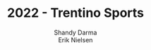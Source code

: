 ---
schema: default
title: 2022 - Trentino Sports
organization: KnowDive
notes: >-
  This is a GitHub page for the Knowledge Graph Engineering project for the Fall
  2022 class. This project aims to construct knowledge graph from the
  information about sport in Trentino, mainly the facilities.
resources:
  - name: KGE - Trentino Sports
    url: 'https://nielsenerik.github.io/Trentino-Sports/'
    format: html
license: 'http://www.opendefinition.org/licenses/odc-by'
category:
  - Facilities
maintainer: Simone Bocca
maintainer_email: simone.bocca@unitn.it
author: Shandy Darma <br> Erik Nielsen
author_email: shandy.darma@studenti.unitn.it <br> erik.nielsen@studenti.unitn.it
tags: 'kge,sport,trentino,facilities'
pub_date: 15/01/2023
---